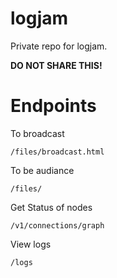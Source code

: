 # logjam

Private repo for logjam.

**DO NOT SHARE THIS!**

# Endpoints
To broadcast
```
/files/broadcast.html
```

To be audiance
```
/files/
```

Get Status of nodes
```
/v1/connections/graph
```

View logs
```
/logs
```
